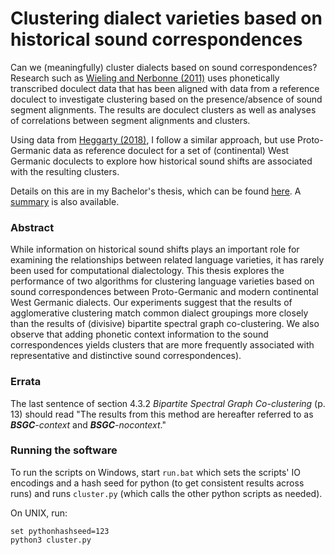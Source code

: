 # Clustering dialect varieties based on historical sound correspondences

Can we (meaningfully) cluster dialects based on sound correspondences?
Research such as [Wieling and Nerbonne (2011)](https://hal.archives-ouvertes.fr/hal-00730283/document)
uses phonetically transcribed doculect data that has been aligned with data from a reference doculect
to investigate clustering based on the presence/absence of sound segment alignments.
The results are doculect clusters as well as analyses of correlations between segment alignments and clusters.

Using data from [Heggarty (2018)](https://soundcomparisons.com/#/en/Germanic/),
I follow a similar approach, but use Proto-Germanic data as reference doculect
for a set of (continental) West Germanic doculects
to explore how historical sound shifts are associated with the resulting clusters.

Details on this are in my Bachelor's thesis, which can be found
[here](https://github.com/verenablaschke/dialect-clustering/blob/master/doc/Verena-Blaschke_BA-Thesis.pdf).
A [summary](https://github.com/verenablaschke/dialect-clustering/blob/master/doc/Verena-Blaschke_BA-Thesis_Summary.pdf) is also available. 

### Abstract

While information on historical sound shifts plays an important role for examining
the relationships between related language varieties,
it has rarely been used for computational dialectology.
This thesis explores the performance of two algorithms
for clustering language varieties
based on sound correspondences between Proto-Germanic
and modern continental West Germanic dialects.
Our experiments suggest that the results of agglomerative clustering
match common dialect groupings more closely
than the results of (divisive) bipartite spectral graph co-clustering.
We also observe that adding phonetic context information
to the sound correspondences yields clusters
that are more frequently associated with representative and distinctive
sound correspondences).

### Errata

The last sentence of section 4.3.2 _Bipartite Spectral Graph Co-clustering_ (p. 13) should read "The results from this method are hereafter referred to as ___BSGC__-context_ and ___BSGC__-nocontext_."

### Running the software

To run the scripts on Windows, start `run.bat` which sets the scripts' IO encodings and a hash seed for python (to get consistent results across runs) and runs `cluster.py` (which calls the other python scripts as needed).

On UNIX, run:
```
set pythonhashseed=123
python3 cluster.py
```

